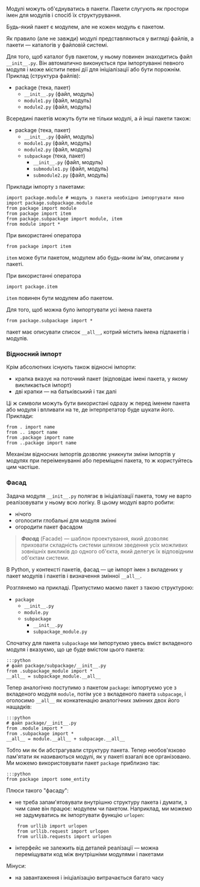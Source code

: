 Модулі можуть об'єднуватись в пакети. Пакети слугують як простори імен для модулів і спосіб їх структурування.

Будь-який пакет є модулем, але не кожен модуль є пакетом. 

Як правило (але не завжди) модулі представляються у вигляді файлів, а пакети — каталогів у файловій системі.

Для того, щоб каталог був пакетом, у ньому повинен знаходитись файл `__init__.py`. Він автоматично виконується при імпортуванні певного модуля і може містити певні дії для ініціалізації або бути порожнім. 
Приклад (структура файлів): 

- package (тека, пакет)
	- `__init__.py` (файл, модуль)
	- `module1.py` (файл, модуль)
	- `module2.py` (файл, модуль)
	
Всередині пакетів можуть бути не тільки модулі, а й інші пакети також: 

- package (тека, пакет)
	- `__init__.py` (файл, модуль)
	- `module1.py` (файл, модуль)
	- `module2.py` (файл, модуль)
	- `subpackage` (тека, пакет)
		- `__init__.py` (файл, модуль)
		- `submodule1.py` (файл, модуль)
		- `submodule2.py` (файл, модуль)

Приклади імпорту з пакетами:

	import package.module # модуль з пакета необхідно імпортувати явно
	import package.subpackage.module
	from package import module
	from package import item
	from package.subpackage import module, item
	from module import *

При використанні оператора 

	from package import item
	
`item` може бути пакетом, модулем або будь-яким ім'ям, описаним у пакеті. 

При використанні оператора 

	import package.item
	
`item` повинен бути модулем або пакетом. 

Для того, щоб можна було імпортувати усі імена пакета

	from package.subpackage import *
	
пакет має описувати список `__all__`, котрий містить імена підпакетів і модулів. 

### Відносний імпорт

Крім абсолютних існують також відносні імпорти: 

- крапка вказує на поточний пакет (відповідає імені пакета, у якому викликається імпорт)
- дві крапки — на батьківський і так далі

Ці ж символи можуть бути використані одразу ж перед іменем пакета або модуля і впливати на те, де інтерпретатор буде шукати його. Приклади: 

	from . import name
	from .. import name
	from .package import name
	from ..package import name

Механізм відносних імпортів дозволяє уникнути зміни імпортів у модулях при переіменуванні або переміщені пакета, то ж користуйтесь цим частіше. 

### Фасад

Задача модуля `__init__.py` полягає в ініціалізації пакета, тому не варто реалізовувати у ньому всю логіку. 
В цьому модулі варто робити: 

- нічого
- оголосити глобальні для модуля змінні
- огородити пакет фасадом

> ***Фасад*** (Facade) — шаблон проектування, який дозволяє приховати складність системи шляхом зведення усіх можливих зовнішніх викликів до одного об'єкта, який делегує їх відповідним об'єктам системи. 

В Python, у контексті пакетів, фасад — це імпорт імен з вкладених у пакет модулів і пакетів і визначення змінної `__all__`. 

Розглянемо на прикладі. Припустимо маємо пакет з такою структурою: 

- `package`
	- `__init__.py`
	- `module.py`
	- `subpackage`
		- `__init__.py`
		- `subpackage_module.py`
		
Спочатку для пакета `subpackage` ми імпортуємо увесь вміст вкладеного модуля і вказуємо, що це буде вмістом цього пакета: 

	:::python
	# файл package/subpackage/__init__.py
	from .subpackage_module import *
	__all__ = subpackage_module.__all__
	
Тепер аналогічно поступимо з пакетом `package`: імпортуємо усе з вкладеного модуля `module`, 
потім усе з вкладеного пакета `subpacage`, 
і оголосимо `__all__` як конкатенацію аналогічних змінних двох його нащадків: 

	:::python
	# файл package/__init__.py
	from .module import *
	from .subpackage import *
	__all__ = module.__all__ + subpacage.__all__
	
Тобто ми як би абстрагували структуру пакета. Тепер необов'язково пам'ятати як називаються модулі, 
як у пакеті взагалі все організовано. 
Ми можемо використовувати пакет `package` приблизно так: 

	:::python
	from package import some_entity
	
Плюси такого "фасаду": 

- не треба запам'ятовувати внутрішню структуру пакета і думати, з чим саме він працює: модулем чи пакетом. Наприклад, ми можемо не задумуватись як імпортувати функцію `urlopen`:
```
	from urllib import urlopen
	from urllib.request import urlopen
	from urllib.requests import urlopen
```
- інтерфейс не залежить від деталей реалізації — можна переміщувати код між внутрішніми модулями і пакетами

Мінуси: 

- на завантаження і ініціалізацію витрачається багато часу
